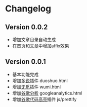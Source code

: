 # Changelog
## Version 0.0.2
- 增加文章目录自动生成
- 在首页和文章中增加affix效果

## Version 0.0.1
- 基本功能完成
- 增加[多说](www.duoshuo.com)插件 duoshuo.html 
- 增加[无觅](http://www.wumii.com/widget/relatedItems)插件 wumi.html
- 增加[谷歌分析](https://www.google.com/analytics) googleanalytics.html
- 增加[谷歌代码高亮](https://code.google.com/p/google-code-prettify/)插件 js/prettify